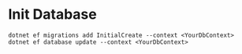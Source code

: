 # Init Database

```shell
dotnet ef migrations add InitialCreate --context <YourDbContext>
dotnet ef database update --context <YourDbContext>
```
